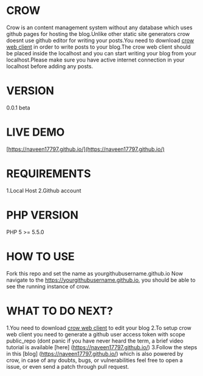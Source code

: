 # CROW
Crow is an content management system without any database which uses github pages for hosting the blog.Unlike other static site generators crow doesnt use github editor for writing your posts.You need to download [crow web client](https://github.com/naveen17797/crow-web-client) in order to write posts to your blog.The crow web client should be placed inside the localhost and you can start writing your blog from your localhost.Please make sure you have active internet connection in your localhost before adding any posts.

# VERSION
0.0.1 beta

# LIVE DEMO
[https://naveen17797.github.io/](https://naveen17797.github.io/)

# REQUIREMENTS
1.Local Host
2.Github account

# PHP VERSION
 PHP 5 >= 5.5.0

# HOW TO USE
Fork this repo and set the name as yourgithubusername.github.io
Now navigate to the https://yourgithubusername.github.io, you should be able to see the running instance of crow.

# WHAT TO DO NEXT?
1.You need to download [crow web client](https://github.com/naveen17797/crow-web-client) to edit your blog
2.To setup crow web client you need to generate a github user access token with scope public_repo (dont panic if you have never heard the term, a brief video tutorial is available [here] (https://naveen17797.github.io/)
3.Follow the steps in this [blog] (https://naveen17797.github.io/) which is also powered by crow, in case of any doubts, bugs, or vulnerabilities feel free to open a issue, or even send a patch through pull request.



